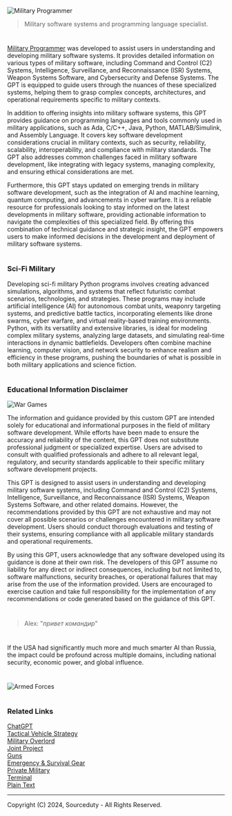 ![Military Programmer](https://github.com/user-attachments/assets/ef9f8c1d-a25c-436e-a33c-90c4d604f917)

> Military software systems and programming language specialist.

#

[Military Programmer](https://chatgpt.com/g/g-Xq5wxnQCe-military-programmer) was developed to assist users in understanding and developing military software systems. It provides detailed information on various types of military software, including Command and Control (C2) Systems, Intelligence, Surveillance, and Reconnaissance (ISR) Systems, Weapon Systems Software, and Cybersecurity and Defense Systems. The GPT is equipped to guide users through the nuances of these specialized systems, helping them to grasp complex concepts, architectures, and operational requirements specific to military contexts.

In addition to offering insights into military software systems, this GPT provides guidance on programming languages and tools commonly used in military applications, such as Ada, C/C++, Java, Python, MATLAB/Simulink, and Assembly Language. It covers key software development considerations crucial in military contexts, such as security, reliability, scalability, interoperability, and compliance with military standards. The GPT also addresses common challenges faced in military software development, like integrating with legacy systems, managing complexity, and ensuring ethical considerations are met.

Furthermore, this GPT stays updated on emerging trends in military software development, such as the integration of AI and machine learning, quantum computing, and advancements in cyber warfare. It is a reliable resource for professionals looking to stay informed on the latest developments in military software, providing actionable information to navigate the complexities of this specialized field. By offering this combination of technical guidance and strategic insight, the GPT empowers users to make informed decisions in the development and deployment of military software systems.

#
### Sci-Fi Military

Developing sci-fi military Python programs involves creating advanced simulations, algorithms, and systems that reflect futuristic combat scenarios, technologies, and strategies. These programs may include artificial intelligence (AI) for autonomous combat units, weaponry targeting systems, and predictive battle tactics, incorporating elements like drone swarms, cyber warfare, and virtual reality-based training environments. Python, with its versatility and extensive libraries, is ideal for modeling complex military systems, analyzing large datasets, and simulating real-time interactions in dynamic battlefields. Developers often combine machine learning, computer vision, and network security to enhance realism and efficiency in these programs, pushing the boundaries of what is possible in both military applications and science fiction.

#
### Educational Information Disclaimer

![War Games](https://github.com/user-attachments/assets/f42209eb-93ab-4065-9780-9fe2b21b1bb8)

The information and guidance provided by this custom GPT are intended solely for educational and informational purposes in the field of military software development. While efforts have been made to ensure the accuracy and reliability of the content, this GPT does not substitute professional judgment or specialized expertise. Users are advised to consult with qualified professionals and adhere to all relevant legal, regulatory, and security standards applicable to their specific military software development projects.

This GPT is designed to assist users in understanding and developing military software systems, including Command and Control (C2) Systems, Intelligence, Surveillance, and Reconnaissance (ISR) Systems, Weapon Systems Software, and other related domains. However, the recommendations provided by this GPT are not exhaustive and may not cover all possible scenarios or challenges encountered in military software development. Users should conduct thorough evaluations and testing of their systems, ensuring compliance with all applicable military standards and operational requirements.

By using this GPT, users acknowledge that any software developed using its guidance is done at their own risk. The developers of this GPT assume no liability for any direct or indirect consequences, including but not limited to, software malfunctions, security breaches, or operational failures that may arise from the use of the information provided. Users are encouraged to exercise caution and take full responsibility for the implementation of any recommendations or code generated based on the guidance of this GPT.

#

> Alex: "*привет командир*"

#

If the USA had significantly much more and much smarter AI than Russia, the impact could be profound across multiple domains, including national security, economic power, and global influence.

#

![Armed Forces](https://github.com/user-attachments/assets/e00aee3d-afa2-4ddc-b367-7c419039cdcd)

#
### Related Links

[ChatGPT](https://github.com/sourceduty/ChatGPT)
<br>
[Tactical Vehicle Strategy](https://chatgpt.com/g/g-TSfu7BQRA-tactical-vehicle-strategy)
<br>
[Military Overlord](https://chatgpt.com/g/g-4r14DqjVY-military-overlord)
<br>
[Joint Project](https://chatgpt.com/g/g-EEvHlNpFC-joint-project)
<br>
[Guns](https://github.com/sourceduty/Guns)
<br>
[Emergency & Survival Gear](https://github.com/sourceduty/Emergency_Survival_Gear)
<br>
[Private Military](https://github.com/sourceduty/Private_Military)
<br>
[Terminal](https://github.com/sourceduty/Terminal)
<br>
[Plain Text](https://github.com/sourceduty/Plain_Text)

***
Copyright (C) 2024, Sourceduty - All Rights Reserved.
